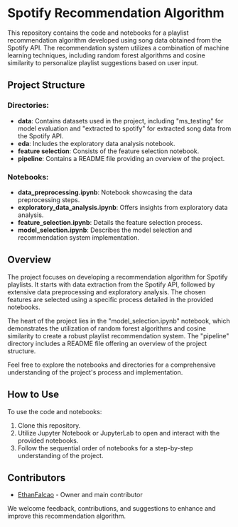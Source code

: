 # Spotify Recommendation Algorithm

This repository contains the code and notebooks for a playlist recommendation algorithm developed using song data obtained from the Spotify API. The recommendation system utilizes a combination of machine learning techniques, including random forest algorithms and cosine similarity to personalize playlist suggestions based on user input.

## Project Structure

### Directories:

- **data**: Contains datasets used in the project, including "ms_testing" for model evaluation and "extracted to spotify" for extracted song data from the Spotify API.
- **eda**: Includes the exploratory data analysis notebook.
- **feature selection**: Consists of the feature selection notebook.
- **pipeline**: Contains a README file providing an overview of the project.

### Notebooks:

- **data_preprocessing.ipynb**: Notebook showcasing the data preprocessing steps.
- **exploratory_data_analysis.ipynb**: Offers insights from exploratory data analysis.
- **feature_selection.ipynb**: Details the feature selection process.
- **model_selection.ipynb**: Describes the model selection and recommendation system implementation.

## Overview

The project focuses on developing a recommendation algorithm for Spotify playlists. It starts with data extraction from the Spotify API, followed by extensive data preprocessing and exploratory analysis. The chosen features are selected using a specific process detailed in the provided notebooks.

The heart of the project lies in the "model_selection.ipynb" notebook, which demonstrates the utilization of random forest algorithms and cosine similarity to create a robust playlist recommendation system. The "pipeline" directory includes a README file offering an overview of the project structure.

Feel free to explore the notebooks and directories for a comprehensive understanding of the project's process and implementation.

## How to Use

To use the code and notebooks:

1. Clone this repository.
2. Utilize Jupyter Notebook or JupyterLab to open and interact with the provided notebooks.
3. Follow the sequential order of notebooks for a step-by-step understanding of the project.

## Contributors

- [EthanFalcao](https://github.com/EthanFalcao) - Owner and main contributor

We welcome feedback, contributions, and suggestions to enhance and improve this recommendation algorithm.

